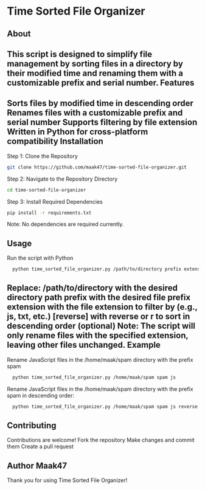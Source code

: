 Time Sorted File Organizer
=====================================
About
--------
This script is designed to simplify file management by sorting files in a directory by their modified time and renaming them with a customizable prefix and serial number.
Features
------------
Sorts files by modified time in descending order
Renames files with a customizable prefix and serial number
Supports filtering by file extension
Written in Python for cross-platform compatibility
Installation
---------------
Step 1: Clone the Repository
```Bash
git clone https://github.com/maak47/time-sorted-file-organizer.git
```
Step 2: Navigate to the Repository Directory
```Bash
cd time-sorted-file-organizer
```
Step 3: Install Required Dependencies
```Bash
pip install -r requirements.txt
```
Note: No dependencies are required currently.

Usage
---------
Run the script with Python
```Bash
  python time_sorted_file_organizer.py /path/to/directory prefix extension [reverse]
```
Replace:
/path/to/directory with the desired directory path
prefix with the desired file prefix
extension with the file extension to filter by (e.g., js, txt, etc.)
[reverse] with reverse or r to sort in descending order (optional)
Note: The script will only rename files with the specified extension, leaving other files unchanged.
Example
----------- 
Rename JavaScript files in the /home/maak/spam directory with the prefix spam
```Bash
  python time_sorted_file_organizer.py /home/maak/spam spam js
```
Rename JavaScript files in the /home/maak/spam directory with the prefix spam in descending order:
```Bash
  python time_sorted_file_organizer.py /home/maak/spam spam js reverse
```

Contributing
---------------
Contributions are welcome!
Fork the repository
Make changes and commit them
Create a pull request

Author
Maak47
--------
Thank you for using Time Sorted File Organizer!
